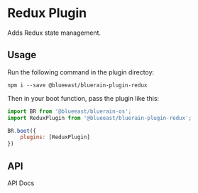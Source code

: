 # Redux Plugin

Adds Redux state management.

## Usage
Run the following command in the plugin directoy:

```shell
npm i --save @blueeast/bluerain-plugin-redux
```

Then in your boot function, pass the plugin like this:

```javascript
import BR from '@blueeast/bluerain-os';
import ReduxPlugin from '@blueeast/bluerain-plugin-redux';

BR.boot({
	plugins: [ReduxPlugin]
})
```

## API
API Docs